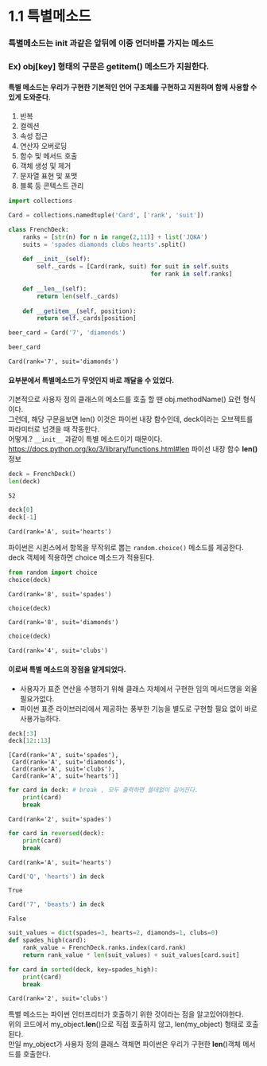 # 1.1 특별메소드

### 특별메소드는 __init__ 과같은 앞뒤에 이중 언더바를 가지는 메소드    
### Ex) obj[key] 형태의 구문은 __getitem__() 메소드가 지원한다.    
#### 특별 메소드는 우리가 구현한 기본적인 언어 구조체를 구현하고 지원하며 함께 사용할 수 있게 도와준다.    
1. 반복
2. 컬렉션
3. 속성 접근
4. 연산자 오버로딩
5. 함수 및 메서드 호출
6. 객체 생성 및 제거
7. 문자열 표현 및 포맷
8. 블록 등 콘텍스트 관리



```python
import collections

Card = collections.namedtuple('Card', ['rank', 'suit'])

class FrenchDeck:
    ranks = [str(n) for n in range(2,11)] + list('JQKA')
    suits = 'spades diamonds clubs hearts'.split()
    
    def __init__(self):
        self._cards = [Card(rank, suit) for suit in self.suits
                                        for rank in self.ranks]
        
    def __len__(self):
        return len(self._cards)
    
    def __getitem__(self, position):
        return self._cards[position]


```


```python
beer_card = Card('7', 'diamonds')
```


```python
beer_card
```




    Card(rank='7', suit='diamonds')



#### 요부분에서 특별메소드가 무엇인지 바로 깨달을 수 있었다.    
기본적으로 사용자 정의 클래스의 메소드를 호출 할 땐 obj.methodName() 요런 형식이다.    
그런데, 해당 구문을보면 len() 이것은 파이썬 내장 함수인데, deck이라는 오브젝트를 파라미터로 넘겻을 때 작동한다.       
어떻게.? `__init__` 과같이 특별 메소드이기 때문이다.    
<a> https://docs.python.org/ko/3/library/functions.html#len 파이선 내장 함수 __len()__ 정보</a>   


```python
deck = FrenchDeck()
len(deck)
```




    52




```python
deck[0]
deck[-1]
```




    Card(rank='A', suit='hearts')



파이썬은 시퀸스에서 항목을 무작위로 뽑는 `random.choice()` 메소드를 제공한다.    
deck 객체에 적용하면 choice 메소드가 적용된다.


```python
from random import choice
choice(deck)
```




    Card(rank='8', suit='spades')




```python
choice(deck)
```




    Card(rank='8', suit='diamonds')




```python
choice(deck)
```




    Card(rank='4', suit='clubs')



#### 이로써 특별 메소드의 장점을 알게되었다.
* 사용자가 표준 연산을 수행하기 위해 클래스 자체에서 구현한 임의 메서드명을 외울 필요가없다.    
* 파이썬 표준 라이브러리에서 제공하는 풍부한 기능을 별도로 구현할 필요 없이 바로 사용가능하다.


```python
deck[:3]
deck[12::13]
```




    [Card(rank='A', suit='spades'),
     Card(rank='A', suit='diamonds'),
     Card(rank='A', suit='clubs'),
     Card(rank='A', suit='hearts')]




```python
for card in deck: # break , 모두 출력하면 쓸데없이 길어진다.
    print(card)
    break
```

    Card(rank='2', suit='spades')
    


```python
for card in reversed(deck):
    print(card)
    break
```

    Card(rank='A', suit='hearts')
    


```python
Card('Q', 'hearts') in deck
```




    True




```python
Card('7', 'beasts') in deck
```




    False




```python
suit_values = dict(spades=3, hearts=2, diamonds=1, clubs=0)
def spades_high(card):
    rank_value = FrenchDeck.ranks.index(card.rank)
    return rank_value * len(suit_values) + suit_values[card.suit]
```


```python
for card in sorted(deck, key=spades_high):
    print(card)
    break
```

    Card(rank='2', suit='clubs')
    

특별 메소드는 파이썬 인터프리터가 호출하기 위한 것이라는 점을 알고있어야한다.    
위의 코드에서 my_object.__len__()으로 직접 호출하지 않고, len(my_object) 형태로 호출된다.    
만일 my_object가 사용자 정의 클래스 객체면 파이썬은 우리가 구현한 __len__()객체 메서드를 호출한다.    
